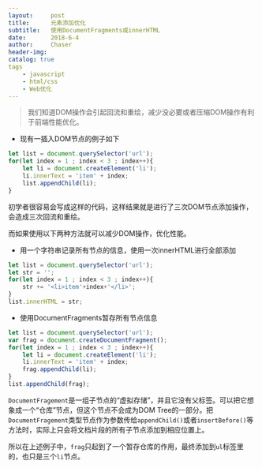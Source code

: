 ```yaml
---
layout:     post
title:      元素添加优化
subtitle:   使用DocumentFragments或innerHTML
date:       2018-6-4 
author:     Chaser
header-img: 
catalog: true
tags
    - javascript
    - html/css
    - Web优化
---
```


> 我们知道DOM操作会引起回流和重绘，减少没必要或者压缩DOM操作有利于前端性能优化。

- 现有一插入DOM节点的例子如下
```javascript
let list = document.querySelector('url');
for(let index = 1 ; index < 3 ; index++){
    let li = document.createElement('li');
    li.innerText = 'item' + index;
    list.appendChild(li);
}
```
初学者很容易会写成这样的代码，这样结果就是进行了三次DOM节点添加操作，会造成三次回流和重绘。  

而如果使用以下两种方法就可以减少DOM操作，优化性能。

- 用一个字符串记录所有节点的信息，使用一次innerHTML进行全部添加

```javascript
let list = document.querySelector('url');
let str = '';
for(let index = 1 ; index < 3 ; index++){
    str += '<li>item'+index+'</li>';
}
list.innerHTML = str;
```

- 使用DocumentFragments暂存所有节点信息
```javascript
let list = document.querySelector('url');
var frag = document.createDocumentFragment();
for(let index = 1 ; index < 3 ; index++){
    let li = document.createElement('li');
    li.innerText = 'item' + index;
    frag.appendChild(li);
}
list.appendChild(frag);
```
`DocumentFragement`是一组子节点的“虚拟存储”，并且它没有父标签。可以把它想象成一个“仓库”节点，但这个节点不会成为DOM Tree的一部分。把`DocumentFragement`类型节点作为参数传给`appendChild()`或者`insertBefore()`等方法时，实际上只会将文档片段的所有子节点添加到相应位置上。

所以在上述例子中，`frag`只起到了一个暂存仓库的作用，最终添加到`ul`标签里的，也只是三个`li`节点。